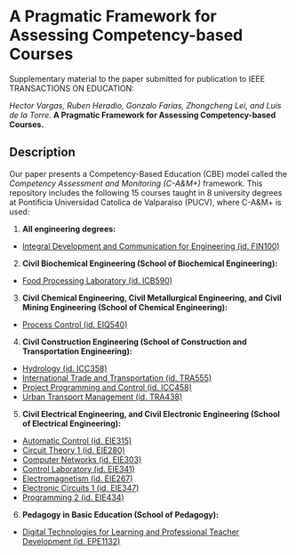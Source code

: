 # A Pragmatic Framework for Assessing Competency-based Courses

Supplementary material to the paper submitted for publication to IEEE TRANSACTIONS ON EDUCATION:

*Hector Vargas, Ruben Heradio, Gonzalo Farias, Zhongcheng Lei, and Luis de la Torre.*
**A Pragmatic Framework for Assessing
Competency-based Courses.**

## Description

Our paper presents a Competency-Based
Education (CBE) model called the *Competency Assessment and Monitoring (C-A&M+)* framework. This repository includes the following 15 courses taught in 8 university degrees at Pontificia Universidad Catolica de Valparaiso (PUCV), where C-A&M+ is used:

1. **All engineering degrees:**
  * [Integral Development and Communication for Engineering (id. FIN100)](https://github.com/rheradio/CAM/blob/main/courses/FIN100%20Integral%20Development%20and%20Communication%20for%20Engineering.pdf)
2. **Civil Biochemical Engineering (School of Biochemical Engineering):**
  * [Food Processing Laboratory (id. ICB590)](https://github.com/rheradio/CAM/blob/main/courses/ICB590%20Food%20Processing%20Laboratory.pdf)
3. **Civil Chemical Engineering, Civil Metallurgical Engineering, and Civil Mining Engineering (School of Chemical Engineering):**
  * [Process Control (id. EIQ540)](https://github.com/rheradio/CAM/blob/main/courses/EIQ540%20Process%20Control.pdf)
4. **Civil Construction Engineering (School of Construction and Transportation Engineering):**
  * [Hydrology (id. ICC358)](https://github.com/rheradio/CAM/blob/main/courses/ICC358%20Hydrology.pdf)
  * [International Trade and Transportation (id. TRA555)](https://github.com/rheradio/CAM/blob/main/courses/TRA555%20International%20Trade%20and%20Transportation.pdf)
  * [Project Programming and Control (id. ICC458)](https://github.com/rheradio/CAM/blob/main/courses/ICC458%20Project%20Programming%20and%20Control.pdf)
  * [Urban Transport Management (id. TRA438)](https://github.com/rheradio/CAM/blob/main/courses/TRA438%20Urban%20Transport%20Management.pdf)
5. **Civil Electrical Engineering, and Civil Electronic Engineering (School of Electrical Engineering):**
  * [Automatic Control (id. EIE315)](https://github.com/rheradio/CAM/blob/main/courses/EIE315%20Automatic%20Control.pdf)
  * [Circuit Theory 1 (id. EIE280)](https://github.com/rheradio/CAM/blob/main/courses/EIE280%20Circuit%20Theory%201.pdf)
  * [Computer Networks (id. EIE303)](https://github.com/rheradio/CAM/blob/main/courses/EIE303%20Computer%20Networks.pdf)
  * [Control Laboratory (id. EIE341)](https://github.com/rheradio/CAM/blob/main/courses/EIE341%20Control%20Laboratory.pdf)
  * [Electromagnetism (id. EIE267)](https://github.com/rheradio/CAM/blob/main/courses/EIE267%20Electromagnetism.pdf)
  * [Electronic Circuits 1 (id. EIE347)](https://github.com/rheradio/CAM/blob/main/courses/EIE347%20Electronic%20Circuits%201.pdf)
  * [Programming 2 (id. EIE434)](https://github.com/rheradio/CAM/blob/main/courses/EIE434%20Programming%202.pdf)
6. **Pedagogy in Basic Education (School of Pedagogy):**
  * [Digital Technologies for Learning and Professional Teacher Development (id. EPE1132)](https://github.com/rheradio/CAM/blob/main/courses/EPE1132%20Digital%20Technologies%20for%20Learning%20and%20Professional%20Teacher%20Development.pdf)
